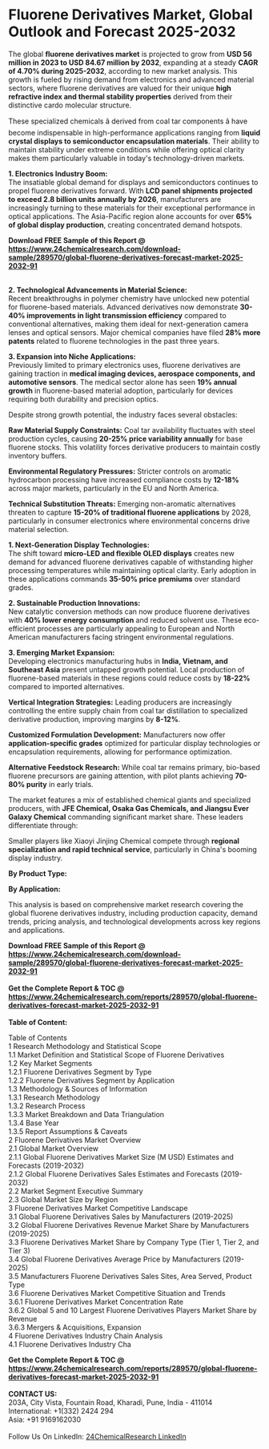 <h1>Fluorene Derivatives Market, Global Outlook and Forecast 2025-2032</h1><p>The global <strong>fluorene derivatives market</strong> is projected to grow from <strong>USD 56 million in 2023 to USD 84.67 million by 2032</strong>, expanding at a steady <strong>CAGR of 4.70% during 2025-2032</strong>, according to new market analysis. This growth is fueled by rising demand from electronics and advanced material sectors, where fluorene derivatives are valued for their unique <strong>high refractive index and thermal stability properties</strong> derived from their distinctive cardo molecular structure.</p><p>These specialized chemicals â derived from coal tar components â have become indispensable in high-performance applications ranging from <strong>liquid crystal displays to semiconductor encapsulation materials</strong>. Their ability to maintain stability under extreme conditions while offering optical clarity makes them particularly valuable in today's technology-driven markets.</p><p><strong>1. Electronics Industry Boom:</strong><br>
The insatiable global demand for displays and semiconductors continues to propel fluorene derivatives forward. With <strong>LCD panel shipments projected to exceed 2.8 billion units annually by 2026</strong>, manufacturers are increasingly turning to these materials for their exceptional performance in optical applications. The Asia-Pacific region alone accounts for over <strong>65% of global display production</strong>, creating concentrated demand hotspots.</p><div><b>Download FREE Sample of this Report @ 
            <a href="https://www.24chemicalresearch.com/download-sample/289570/global-fluorene-derivatives-forecast-market-2025-2032-91">
            https://www.24chemicalresearch.com/download-sample/289570/global-fluorene-derivatives-forecast-market-2025-2032-91</a></b></div><br><p><strong>2. Technological Advancements in Material Science:</strong><br>
Recent breakthroughs in polymer chemistry have unlocked new potential for fluorene-based materials. Advanced derivatives now demonstrate <strong>30-40% improvements in light transmission efficiency</strong> compared to conventional alternatives, making them ideal for next-generation camera lenses and optical sensors. Major chemical companies have filed <strong>28% more patents</strong> related to fluorene technologies in the past three years.</p><p><strong>3. Expansion into Niche Applications:</strong><br>
Previously limited to primary electronics uses, fluorene derivatives are gaining traction in <strong>medical imaging devices, aerospace components, and automotive sensors</strong>. The medical sector alone has seen <strong>19% annual growth</strong> in fluorene-based material adoption, particularly for devices requiring both durability and precision optics.</p><p>Despite strong growth potential, the industry faces several obstacles:</p><p><strong>Raw Material Supply Constraints:</strong> Coal tar availability fluctuates with steel production cycles, causing <strong>20-25% price variability annually</strong> for base fluorene stocks. This volatility forces derivative producers to maintain costly inventory buffers.</p><p><strong>Environmental Regulatory Pressures:</strong> Stricter controls on aromatic hydrocarbon processing have increased compliance costs by <strong>12-18%</strong> across major markets, particularly in the EU and North America.</p><p><strong>Technical Substitution Threats:</strong> Emerging non-aromatic alternatives threaten to capture <strong>15-20% of traditional fluorene applications</strong> by 2028, particularly in consumer electronics where environmental concerns drive material selection.</p><p><strong>1. Next-Generation Display Technologies:</strong><br>
The shift toward <strong>micro-LED and flexible OLED displays</strong> creates new demand for advanced fluorene derivatives capable of withstanding higher processing temperatures while maintaining optical clarity. Early adoption in these applications commands <strong>35-50% price premiums</strong> over standard grades.</p><p><strong>2. Sustainable Production Innovations:</strong><br>
New catalytic conversion methods can now produce fluorene derivatives with <strong>40% lower energy consumption</strong> and reduced solvent use. These eco-efficient processes are particularly appealing to European and North American manufacturers facing stringent environmental regulations.</p><p><strong>3. Emerging Market Expansion:</strong><br>
Developing electronics manufacturing hubs in <strong>India, Vietnam, and Southeast Asia</strong> present untapped growth potential. Local production of fluorene-based materials in these regions could reduce costs by <strong>18-22%</strong> compared to imported alternatives.</p><p><strong>Vertical Integration Strategies:</strong> Leading producers are increasingly controlling the entire supply chain from coal tar distillation to specialized derivative production, improving margins by <strong>8-12%</strong>.</p><p><strong>Customized Formulation Development:</strong> Manufacturers now offer <strong>application-specific grades</strong> optimized for particular display technologies or encapsulation requirements, allowing for performance optimization.</p><p><strong>Alternative Feedstock Research:</strong> While coal tar remains primary, bio-based fluorene precursors are gaining attention, with pilot plants achieving <strong>70-80% purity</strong> in early trials.</p><p>The market features a mix of established chemical giants and specialized producers, with <strong>JFE Chemical, Osaka Gas Chemicals, and Jiangsu Ever Galaxy Chemical</strong> commanding significant market share. These leaders differentiate through:</p><p>Smaller players like Xiaoyi Jinjing Chemical compete through <strong>regional specialization and rapid technical service</strong>, particularly in China's booming display industry.</p><p><strong>By Product Type:</strong></p><p><strong>By Application:</strong></p><p>This analysis is based on comprehensive market research covering the global fluorene derivatives industry, including production capacity, demand trends, pricing analysis, and technological developments across key regions and applications.</p><div><b>Download FREE Sample of this Report @ 
            <a href="https://www.24chemicalresearch.com/download-sample/289570/global-fluorene-derivatives-forecast-market-2025-2032-91">
            https://www.24chemicalresearch.com/download-sample/289570/global-fluorene-derivatives-forecast-market-2025-2032-91</a></b></div><br><div><b>Get the Complete Report & TOC @ 
            <a href="https://www.24chemicalresearch.com/reports/289570/global-fluorene-derivatives-forecast-market-2025-2032-91">
            https://www.24chemicalresearch.com/reports/289570/global-fluorene-derivatives-forecast-market-2025-2032-91</a></b></div><br>
            <b>Table of Content:</b><p>Table of Contents<br />
1 Research Methodology and Statistical Scope<br />
1.1 Market Definition and Statistical Scope of Fluorene Derivatives<br />
1.2 Key Market Segments<br />
1.2.1 Fluorene Derivatives Segment by Type<br />
1.2.2 Fluorene Derivatives Segment by Application<br />
1.3 Methodology & Sources of Information<br />
1.3.1 Research Methodology<br />
1.3.2 Research Process<br />
1.3.3 Market Breakdown and Data Triangulation<br />
1.3.4 Base Year<br />
1.3.5 Report Assumptions & Caveats<br />
2 Fluorene Derivatives Market Overview<br />
2.1 Global Market Overview<br />
2.1.1 Global Fluorene Derivatives Market Size (M USD) Estimates and Forecasts (2019-2032)<br />
2.1.2 Global Fluorene Derivatives Sales Estimates and Forecasts (2019-2032)<br />
2.2 Market Segment Executive Summary<br />
2.3 Global Market Size by Region<br />
3 Fluorene Derivatives Market Competitive Landscape<br />
3.1 Global Fluorene Derivatives Sales by Manufacturers (2019-2025)<br />
3.2 Global Fluorene Derivatives Revenue Market Share by Manufacturers (2019-2025)<br />
3.3 Fluorene Derivatives Market Share by Company Type (Tier 1, Tier 2, and Tier 3)<br />
3.4 Global Fluorene Derivatives Average Price by Manufacturers (2019-2025)<br />
3.5 Manufacturers Fluorene Derivatives Sales Sites, Area Served, Product Type<br />
3.6 Fluorene Derivatives Market Competitive Situation and Trends<br />
3.6.1 Fluorene Derivatives Market Concentration Rate<br />
3.6.2 Global 5 and 10 Largest Fluorene Derivatives Players Market Share by Revenue<br />
3.6.3 Mergers & Acquisitions, Expansion<br />
4 Fluorene Derivatives Industry Chain Analysis<br />
4.1 Fluorene Derivatives Industry Cha</p><div><b>Get the Complete Report & TOC @ 
            <a href="https://www.24chemicalresearch.com/reports/289570/global-fluorene-derivatives-forecast-market-2025-2032-91">
            https://www.24chemicalresearch.com/reports/289570/global-fluorene-derivatives-forecast-market-2025-2032-91</a></b></div><br><b>CONTACT US:</b><br>
            203A, City Vista, Fountain Road, Kharadi, Pune, India - 411014<br>
            International: +1(332) 2424 294<br>
            Asia: +91 9169162030 <br><br>
            Follow Us On LinkedIn: <a href="https://www.linkedin.com/company/24chemicalresearch/">24ChemicalResearch LinkedIn</a>